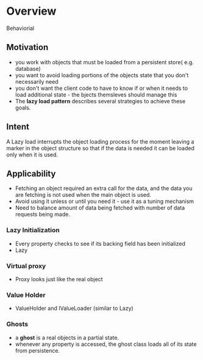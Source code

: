 # Overview
Behaviorial

## Motivation
* you work with objects that must be loaded from a persistent store( e.g. database)
* you want to avoid loading portions of the objects state that you don't necessarily need
* you don't want the client code to have to know if or when it needs to load additional state - the bjects themsleves should manage this
* The __lazy load pattern__ describes several strategies to achieve these goals.

## Intent
A Lazy load interrupts the object loading process for the moment leaving a marker in the object structure so that if the data is needed it can be loaded only when it is used.

## Applicability
* Fetching an object required an extra call for the data, and the data you are fetching is not used when the main object is used.
* Avoid using it unless or until you need it - use it as a tuning mechanism
* Need to balance amount of data being fetched with number of data requests being made.

### Lazy Initialization
* Every property checks to see if its backing field has been initialized
* Lazy<T>

### Virtual proxy
* Proxy looks just like the real object
 
### Value Holder
* ValueHolder and IValueLoader (similar to Lazy<T>)

### Ghosts
* a __ghost__ is a real objects in a partial state.
* whenever any property is accessed, the ghost class loads all of its state from persistence. 
